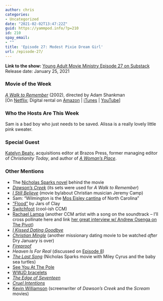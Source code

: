 ```yaml
---
author: chris
categories:
- Uncategorized
date: "2021-02-02T13:47:22Z"
guid: https://yammpod.info/?p=210
id: 210
spay_email:
- ""
title: 'Episode 27: Modest Pixie Dream Girl'
url: /episode-27/
---
```

**Link to the show:** [Young Adult Movie Ministry Episode 27 on Substack](https://yammpod.substack.com/p/episode-27-modest-pixie-dream-girl)  
Release date: January 25, 2021

### Movie of the Week

_[A Walk to Remember](https://www.imdb.com/title/tt2528814)_ (2002), directed by Adam Shankman  
[On [Netflix](https://www.netflix.com/watch/60022589?source=35); Digital rental on [Amazon](https://www.amazon.com/gp/video/detail/amzn1.dv.gti.f2a9f765-d03b-5018-3f85-6d388e8ea049?autoplay=1&ref_=atv_cf_strg_wb) | [iTunes](https://itunes.apple.com/us/movie/a-walk-to-remember/id284573785?at=1001l6hu&ct=gca_organic_movie-title_284573785) | [YouTube](http://www.youtube.com/watch?v=ds257yTvoRA)]

### Who the Hosts Are This Week

Sam is a bad boy who just needs to be saved. Alissa is a really lovely little pink sweater.

### Special Guest

[Katelyn Beaty](http://www.katelynbeaty.com/), acquisitions editor at Brazos Press, former managing editor of _Christianity Today_, and author of _[A Woman’s Place](http://www.katelynbeaty.com/a-womans-place)_.

### Other Mentions

  * The [Nicholas Sparks novel](https://bookshop.org/a/20775/9781538764701) behind the movie
  * _[Dawson&#8217;s Creek](https://www.imdb.com/title/tt0118300/)_ (its sets were used for _A Walk to Remember_)
  * _[I Still Believe](https://www.imdb.com/title/tt9779516/)_ (movie by/about Christian musician Jeremy Camp)
  * Sam: &#8220;Wilmington is the [Mos Eisley cantina](https://www.starwars.com/databank/mos-eisley-cantina) of North Carolina&#8221;
  * [&#8220;Flood&#8221;](https://www.youtube.com/watch?v=EfAhpX_wIBkSame) by Jars of Clay
  * [Switchfoot](https://switchfoot.com/) (cool-ish CCM)
  * [Rachael Lampa](https://en.wikipedia.org/wiki/Rachael_Lampa) (another CCM artist with a song on the soundtrack &#8211; I&#8217;ll cross pollinate here and link [her great interview w/ Andrew Osenga on The Pivot](https://anchor.fm/the-pivot/episodes/071---Rachael-Lampa-eessa4))
  * _[I Kissed Dating Goodbye](https://en.wikipedia.org/wiki/I_Kissed_Dating_Goodbye)_
  * _[Christian Mingle](https://www.imdb.com/title/tt3398066/)_ (another missionary dating movie to be watched _after_ Dry January is over)
  * _[Fireproof](https://www.imdb.com/title/tt1129423/)_
  * _Heaven Is For Real_ (discussed on [Episode 8](https://yammpod.info/episode-8/))
  * _[The Last Song](https://www.imdb.com/title/tt1294226/)_ (Nicholas Sparks movie with Miley Cyrus and the baby sea turtles)
  * [See You At The Pole](https://en.wikipedia.org/wiki/See_You_at_the_Pole)
  * [WWJD bracelets](https://en.wikipedia.org/wiki/What_would_Jesus_do%3F)
  * _[The Edge of Seventeen](https://www.imdb.com/title/tt1878870/)_
  * _[Cruel Intentions](https://www.imdb.com/title/tt0139134/)_
  * [Kevin Williamson](https://www.imdb.com/name/nm0932078/) (screenwriter of _Dawson&#8217;s Creek_ and the _Scream_ movies)